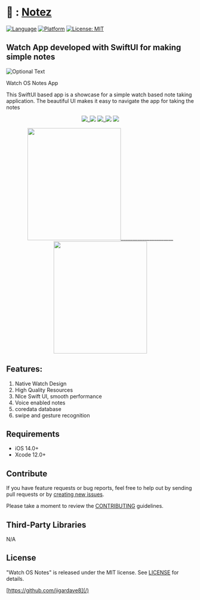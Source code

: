 # <h1>  :  <a href = "https://apps.apple.com/us/app/notez/id1595777083" target = "_self"> Notez</a> </h1> 

[![Language](http://img.shields.io/badge/language-SwiftUI-orange?style=flat
)](https://developer.apple.com/swift)
[![Platform](https://img.shields.io/badge/platform-iOS%20%7C%20-blue)]()
[![License: MIT](https://img.shields.io/badge/License-MIT-yellow.svg)](https://opensource.org/licenses/MIT)




<h2>Watch App developed with SwiftUI for making simple notes </h2>

![Optional Text](https://user-images.githubusercontent.com/13096575/123522635-121d6e80-d6dc-11eb-8c98-81e269e35d85.png)

Watch OS Notes App

This SwiftUI based app is a showcase for a simple watch based note taking application. 
The beautiful UI makes it easy to navigate the app for taking the notes

<p align="center"> <img src=”https://user-images.githubusercontent.com/13096575/123522635-121d6e80-d6dc-11eb-8c98-81e269e35d85.png”>_<img src="https://user-images.githubusercontent.com/13096575/142225746-0e0b36a9-f8ef-4a0e-a7be-fe9619284994.png"> 
<img src="https://user-images.githubusercontent.com/13096575/142225755-f6299fc8-e267-4ea6-8432-c5135ba1630b.png">_<img src="https://user-images.githubusercontent.com/13096575/142225762-525cec89-c2ad-466d-a850-dc23e56c439a.png">
<img src="https://user-images.githubusercontent.com/13096575/142225720-6807f6e0-6251-4cda-a4ef-0f53baea24df.png">

<p align="center"> 
<img src="https://user-images.githubusercontent.com/13096575/123522931-42660c80-d6de-11eb-85a4-47209347ffb6.png" width="250" height="300">______________________ <img src="https://user-images.githubusercontent.com/13096575/123522956-64f82580-d6de-11eb-8040-024eb8cdb144.gif" width="250" height="300"></P>



<h2>Features: </h2>

1. Native Watch Design
2. High Quality Resources
3. NIce Swift UI, smooth performance
4. Voice enabled notes
5. coredata database
6. swipe and gesture recognition

   
  </p>
 

  <div style="text-align: center">
  
  
  </div>
</p>

## Requirements

- iOS 14.0+
- Xcode 12.0+

## Contribute

If you have feature requests or bug reports, feel free to help out by sending pull requests or by [creating new issues](https://github.com/jigardave8/Watch-Notes/issues). 

Please take a moment to
review the [CONTRIBUTING](.github/CONTRIBUTING.md) guidelines.
    
## Third-Party Libraries

N/A


## License

"Watch OS Notes" is released under the MIT license. See [LICENSE](mit) for details.

[https://github.com/jigardave8](/)

[swift-image]:https://img.shields.io/badge/swift-5.0-orange.svg
[swift-url]: https://swift.org/
[license-image]: https://img.shields.io/badge/License-MIT-blue.svg
[license-url]: LICENSE
